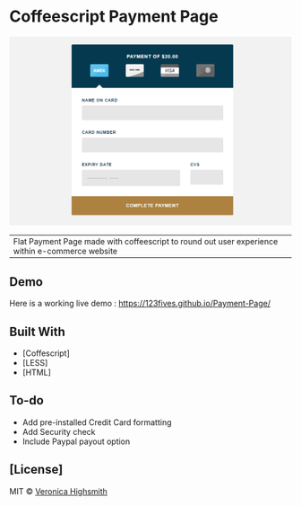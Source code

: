 # Coffeescript Payment Page
<img src="https://github.com/123Fives/Payment-Page/blob/master/images/demo/processing_demo_gif.gif" />
<table>
<tr>
<td>
  Flat Payment Page made with coffeescript to round out user experience within e-commerce website
</td>
</tr>
</table>

## Demo
Here is a working live demo : https://123fives.github.io/Payment-Page/

## Built With
- [Coffescript]
- [LESS]
- [HTML]

## To-do
- Add pre-installed Credit Card formatting
- Add Security check
- Include Paypal payout option

## [License]
MIT © [Veronica Highsmith](https://github.com/123fives)
